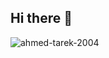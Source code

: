 ## Hi there 👋

<img src="https://komarev.com/ghpvc/?username=ahmed-tarek-2004&label=Profile%20views&color=0e75b6&style=flat" alt="ahmed-tarek-2004" />
<!--
**ahmed-tarek2023/ahmed-tarek2023** is a ✨ _special_ ✨ repository because its `README.md` (this file) appears on your GitHub profile.

Here are some ideas to get you started:

- 🔭 I’m currently working on ...
- 🌱 I’m currently learning ...
- 👯 I’m looking to collaborate on ...
- 🤔 I’m looking for help with ...
- 💬 Ask me about ...
- 📫 How to reach me: ...
- 😄 Pronouns: ...
- ⚡ Fun fact: ...
-->
<br clear="both">
<p align="center">
<p align="center">
  <img src="https://raw.githubusercontent.com/ahmed-tarek2023/ahmed-tarek2023/output/github-contribution-grid-snake.svg" alt="Snake animation" />
</p>

</p>

